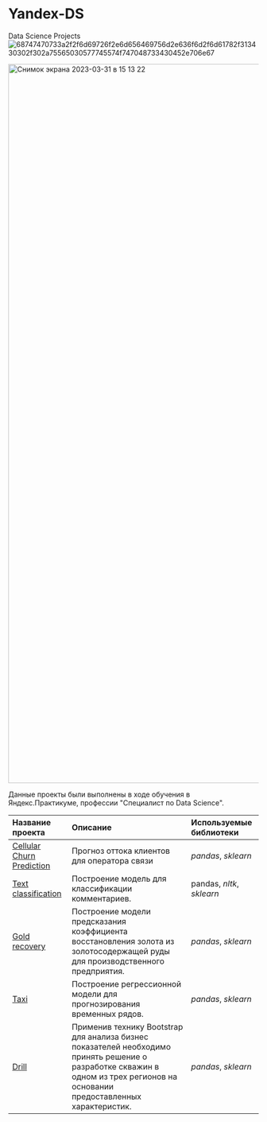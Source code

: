 # Yandex-DS
Data Science Projects 
![68747470733a2f2f6d69726f2e6d656469756d2e636f6d2f6d61782f313430302f302a75565030577745574f747048733430452e706e67](https://user-images.githubusercontent.com/117658367/200413473-7a9ca645-4ac8-41ef-9ef6-8a1565d6c42f.png)
<!-- ![Yandex-School-DA](https://user-images.githubusercontent.com/117658367/200413483-e4724c00-0bd6-4eb7-82b8-c3e3b0b58ab6.png) -->
<img width="1446" alt="Снимок экрана 2023-03-31 в 15 13 22" src="https://user-images.githubusercontent.com/117658367/229105576-25f6efdd-35f8-4898-bea7-1cfd8f5d1e41.png">

Данные проекты были выполнены в ходе обучения в Яндекс.Практикуме, профессии "Специалист по Data Science".

| Название проекта | Описание | Используемые библиотеки | 
| :---------------------- | :---------------------- | :---------------------- |
| [Cellular Churn Prediction](https://github.com/G0odn1ght/Yandex-DS/tree/main/Cellular%20Churn%20Prediction) | Прогноз оттока клиентов для оператора связи | *pandas*, *sklearn*|
| [Text classification](https://github.com/G0odn1ght/Yandex-DS/tree/main/Text%20Classification) | Построение модель для классификации комментариев.  | pandas, *nltk*, *sklearn*|
| [Gold recovery](https://github.com/G0odn1ght/Yandex-DS/tree/main/Gold) | Построение модели предсказания коэффициента восстановления золота из золотосодержащей руды для производственного предприятия. | *pandas*, *sklearn*|
| [Taxi](https://github.com/G0odn1ght/Yandex-DS/tree/main/Taxi) | Построение регрессионной модели для прогнозирования временных рядов. | *pandas*, *sklearn*|
| [Drill](https://github.com/G0odn1ght/Yandex-DS/tree/main/Drill) | Применив технику Bootstrap для анализа бизнес показателей необходимо принять решение о разработке скважин в одном из трех регионов на основании предоставленных характеристик.  | *pandas*, *sklearn*|
